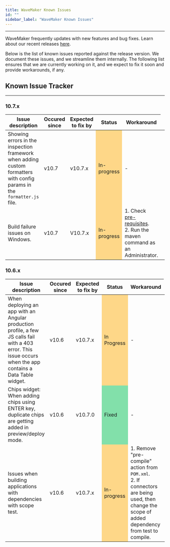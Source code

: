 ```yaml
---
title: WaveMaker Known Issues
id: ""
sidebar_label: "WaveMaker Known Issues"
---
```

---

WaveMaker frequently updates with new features and bug fixes. Learn about our recent releases [here](/learn/wavemaker-release-notes).

Below is the list of known issues reported against the release version. We document these issues, and we streamline them internally. The following list ensures that we are currently working on it, and we expect to fix it soon and provide workarounds, if any.

## Known Issue Tracker

---

### 10.7.x

|Issue description|Occured since|Expected to fix by|Status|Workaround|
|---|---|---|---|---|
|Showing errors in the inspection framework when adding custom formatters with config params in the `formatter.js` file.  |v10.7 | v10.7.x <td bgcolor="FED788"> In-progress|-  |
|Build failure issues on Windows. | v10.7 |V10.7.x <td bgcolor="FED788"> In-progress|1. Check [pre-requisites](/learn/app-development/deployment/building-with-maven#system-prerequisites). <br> 2. Run the maven command as an Administrator. |


### 10.6.x

|Issue description|Occured since|Expected to fix by|Status|Workaround|
|---|---|---|---|---|
|When deploying an app with an Angular production profile, a few JS calls fail with a 403 error. This issue occurs when the app contains a Data Table widget. | v10.6|v10.7.x <td bgcolor="FED788"> In Progress|-|
|Chips widget: When adding chips using ENTER key, duplicate chips are getting added in preview/deploy mode. |v10.6 | v10.7.0 <td bgcolor="82E0AA"> Fixed|-  |
|Issues when building applications with dependencies with scope test. | v10.6 | v10.7.x <td bgcolor="FED788"> In-progress | 1. Remove "pre-compile" action from `POM.xml`. <br> 2. If connectors are being used, then change the scope of added dependency from test to compile.| 
